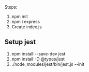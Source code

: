 Steps:
1. npm init
2. npm i express
3. Create index.js

## Setup jest

1. npm install --save-dev jest
2. npm install -D @types/jest
3. ./node_modules/jest/bin/jest.js --init